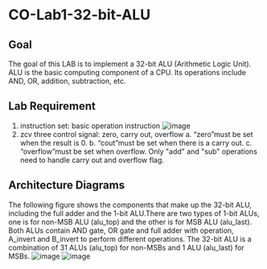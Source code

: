 # CO-Lab1-32-bit-ALU
## Goal
The goal of this LAB is to implement a 32-bit ALU (Arithmetic Logic Unit). ALU is the basic 
computing component of a CPU. Its operations include AND, OR, addition, subtraction, etc. 

## Lab Requirement
1. instruction set: basic operation instruction
![image](https://github.com/YHK00103/CO-Lab1-32-bit-ALU/assets/117156581/a38800fb-b6fc-4874-b666-3c7f85bb87c5)
2. zcv three control signal: zero, carry out, overflow
  a. “zero”must be set when the result is 0.
  b. “cout”must be set when there is a carry out.
  c. “overflow”must be set when overflow.
  Only "add" and "sub" operations need to handle carry out and overflow flag.

## Architecture Diagrams
The following figure shows the components that make up the 32-bit ALU, including the full adder and the 1-bit ALU.There are two types of 1-bit ALUs, one is for non-MSB ALU (alu_top) and the other is for MSB ALU (alu_last).
Both ALUs contain AND gate, OR gate and full adder with operation, A_invert and B_invert to perform different operations.
The 32-bit ALU is a combination of 31 ALUs (alu_top) for non-MSBs and 1 ALU (alu_last) for MSBs.
![image](https://github.com/YHK00103/CO-Lab1-32-bit-ALU/assets/117156581/f67cd783-ee26-42a1-8bc4-a54fdae81a96)
![image](https://github.com/YHK00103/CO-Lab1-32-bit-ALU/assets/117156581/9b58972f-2447-41e1-9a92-5fa39f3fbfb2)

